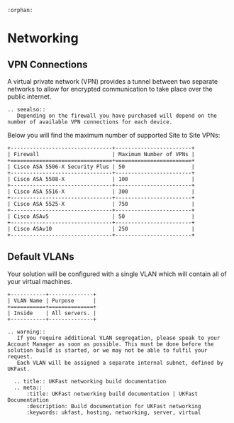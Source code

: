 ```eval_rst
:orphan:
```

# Networking

## VPN Connections

A virtual private network (VPN) provides a tunnel between two separate networks to allow for encrypted communication to take place over the public internet.

```eval_rst
.. seealso::
   Depending on the firewall you have purchased will depend on the number of available VPN connections for each device.
```

Below you will find the maximum number of supported Site to Site VPNs:

```eval_rst
+--------------------------------+------------------------+
| Firewall                       | Maximum Number of VPNs |
+================================+========================+
| Cisco ASA 5506-X Security Plus | 50                     |
+--------------------------------+------------------------+
| Cisco ASA 5508-X               | 100                    |
+--------------------------------+------------------------+
| Cisco ASA 5516-X               | 300                    |
+--------------------------------+------------------------+
| Cisco ASA 5525-X               | 750                    |
+--------------------------------+------------------------+
| Cisco ASAv5                    | 50                     |
+--------------------------------+------------------------+
| Cisco ASAv10                   | 250                    |
+--------------------------------+------------------------+
```

## Default VLANs

Your solution will be configured with a single VLAN which will contain all of your virtual machines.

```eval_rst
+-----------+--------------+
| VLAN Name | Purpose      |
+===========+==============+
| Inside    | All servers. |
+-----------+--------------+
```

```eval_rst
.. warning::
   If you require additional VLAN segregation, please speak to your Account Manager as soon as possible. This must be done before the solution build is started, or we may not be able to fulfil your request.
   Each VLAN will be assigned a separate internal subnet, defined by UKFast.
```

```eval_rst
  .. title:: UKFast networking build documentation
  .. meta::
      :title: UKFast networking build documentation | UKFast Documentation
      :description: Build documentation for UKFast networking
      :keywords: ukfast, hosting, networking, server, virtual
```
